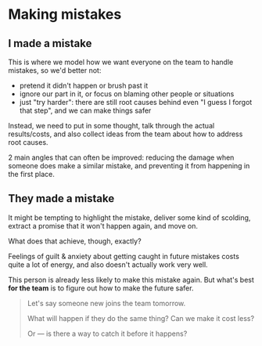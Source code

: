 # Making mistakes

## I made a mistake

This is where we model how we want everyone on the team to handle mistakes, so we'd better not:

- pretend it didn't happen or brush past it
- ignore our part in it, or focus on blaming other people or situations
- just "try harder": there are still root causes behind even "I guess I forgot that step", and we can make things safer

Instead, we need to put in some thought, talk through the actual results/costs, and also collect ideas from the team about how to address root causes.

2 main angles that can often be improved: reducing the damage when someone does make a similar mistake, and preventing it from happening in the first place.

## They made a mistake

It might be tempting to highlight the mistake, deliver some kind of scolding, extract a promise that it won't happen again, and move on.

What does that achieve, though, exactly?

Feelings of guilt & anxiety about getting caught in future mistakes costs quite a lot of energy, and also doesn't actually work very well.

This person is already less likely to make this mistake again. But what's best **for the team** is to figure out how to make the future safer.

> Let's say someone new joins the team tomorrow.
>
> What will happen if they do the same thing? Can we make it cost less?
>
> Or — is there a way to catch it before it happens?